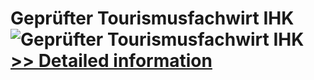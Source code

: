 # Geprüfter Tourismusfachwirt IHK<br />![Geprüfter Tourismusfachwirt IHK](https://mycommerce.akamaized.net/api/pimages/P300481263/BIG/300481263.JPG)<br />[>> Detailed information](https://secure.shareit.com/shareit/product.html?productid=300481263&affiliateid=200057808)